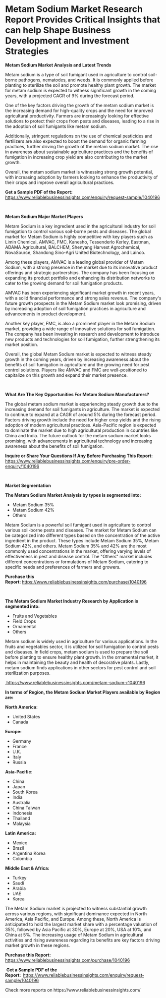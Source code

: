 <p><h1>Metam Sodium Market Research Report Provides Critical Insights that can help Shape Business Development and Investment Strategies</h1></p><p><strong>Metam Sodium Market Analysis and Latest Trends</strong></p>
<p><p>Metam sodium is a type of soil fumigant used in agriculture to control soil-borne pathogens, nematodes, and weeds. It is commonly applied before planting to sterilize the soil and promote healthy plant growth. The market for metam sodium is expected to witness significant growth in the coming years, with a projected CAGR of 9% during the forecast period.</p><p>One of the key factors driving the growth of the metam sodium market is the increasing demand for high-quality crops and the need for improved agricultural productivity. Farmers are increasingly looking for effective solutions to protect their crops from pests and diseases, leading to a rise in the adoption of soil fumigants like metam sodium.</p><p>Additionally, stringent regulations on the use of chemical pesticides and fertilizers are also expected to boost the demand for organic farming practices, further driving the growth of the metam sodium market. The rise in awareness about sustainable agriculture practices and the benefits of fumigation in increasing crop yield are also contributing to the market growth.</p><p>Overall, the metam sodium market is witnessing strong growth potential, with increasing adoption by farmers looking to enhance the productivity of their crops and improve overall agricultural practices.</p></p>
<p><strong>Get a Sample PDF of the Report:&nbsp;</strong> <a href="https://www.reliablebusinessinsights.com/enquiry/request-sample/1040196">https://www.reliablebusinessinsights.com/enquiry/request-sample/1040196</a></p>
<p>&nbsp;</p>
<p><strong>Metam Sodium Major Market Players</strong></p>
<p><p>Metam Sodium is a key ingredient used in the agricultural industry for soil fumigation to control various soil-borne pests and diseases. The global market for Metam Sodium is highly competitive with key players such as Limin Chemical, AMVAC, FMC, Kanesho, Tessenderlo Kerley, Eastman, ADAMA Agricultural, BALCHEM, Shenyang Harvest Agrochemical, NovaSource, Shandong Sino-Agri United Biotechnology, and Lainco.</p><p>Among these players, AMVAC is a leading global provider of Metam Sodium, with a strong presence in the market due to its innovative product offerings and strategic partnerships. The company has been focusing on expanding its product portfolio and enhancing its distribution networks to cater to the growing demand for soil fumigation products.</p><p>AMVAC has been experiencing significant market growth in recent years, with a solid financial performance and strong sales revenue. The company's future growth prospects in the Metam Sodium market look promising, driven by increasing adoption of soil fumigation practices in agriculture and advancements in product development.</p><p>Another key player, FMC, is also a prominent player in the Metam Sodium market, providing a wide range of innovative solutions for soil fumigation. The company has been investing in research and development to introduce new products and technologies for soil fumigation, further strengthening its market position.</p><p>Overall, the global Metam Sodium market is expected to witness steady growth in the coming years, driven by increasing awareness about the benefits of soil fumigation in agriculture and the growing need for pest control solutions. Players like AMVAC and FMC are well-positioned to capitalize on this growth and expand their market presence.</p></p>
<p>&nbsp;</p>
<p><strong>What Are The Key Opportunities For Metam Sodium Manufacturers?</strong></p>
<p><p>The global metam sodium market is experiencing steady growth due to the increasing demand for soil fumigants in agriculture. The market is expected to continue to expand at a CAGR of around 5% during the forecast period. Factors driving growth include the need for higher crop yields and the rising adoption of modern agricultural practices. Asia-Pacific region is expected to dominate the market due to high agricultural production in countries like China and India. The future outlook for the metam sodium market looks promising, with advancements in agricultural technology and increasing awareness about the benefits of soil fumigation.</p></p>
<p><strong>Inquire or Share Your Questions If Any Before Purchasing This Report:</strong> <a href="https://www.reliablebusinessinsights.com/enquiry/pre-order-enquiry/1040196">https://www.reliablebusinessinsights.com/enquiry/pre-order-enquiry/1040196</a></p>
<p>&nbsp;</p>
<p><strong>Market Segmentation</strong></p>
<p><strong>The Metam Sodium Market Analysis by types is segmented into:</strong></p>
<p><ul><li>Metam Sodium 35%</li><li>Metam Sodium 42%</li><li>Others</li></ul></p>
<p><p>Metam Sodium is a powerful soil fumigant used in agriculture to control various soil-borne pests and diseases. The market for Metam Sodium can be categorized into different types based on the concentration of the active ingredient in the product. These types include Metam Sodium 35%, Metam Sodium 42%, and others. Metam Sodium 35% and 42% are the most commonly used concentrations in the market, offering varying levels of effectiveness in pest and disease control. The "Others" market includes different concentrations or formulations of Metam Sodium, catering to specific needs and preferences of farmers and growers.</p></p>
<p><strong>Purchase this Report:&nbsp;</strong><a href="https://www.reliablebusinessinsights.com/purchase/1040196">https://www.reliablebusinessinsights.com/purchase/1040196</a></p>
<p>&nbsp;</p>
<p><strong>The Metam Sodium Market Industry Research by Application is segmented into:</strong></p>
<p><ul><li>Fruits and Vegetables</li><li>Field Crops</li><li>Ornamental</li><li>Others</li></ul></p>
<p><p>Metam sodium is widely used in agriculture for various applications. In the fruits and vegetables sector, it is utilized for soil fumigation to control pests and diseases. In field crops, metam sodium is used to prepare the soil before planting to ensure healthy plant growth. In the ornamental market, it helps in maintaining the beauty and health of decorative plants. Lastly, metam sodium finds applications in other sectors for pest control and soil sterilization purposes.</p></p>
<p><a href="https://www.reliablebusinessinsights.com/metam-sodium-r1040196">&nbsp;https://www.reliablebusinessinsights.com/metam-sodium-r1040196</a></p>
<p><strong>In terms of Region, the Metam Sodium Market Players available by Region are:</strong></p>
<p>
    <p> <strong> North America: </strong>
        <ul>
            <li>United States</li>
            <li>Canada</li>
        </ul>
        </p> 
    <p> <strong> Europe: </strong>
        <ul>
            <li>Germany</li>
            <li>France</li>
            <li>U.K.</li>
            <li>Italy</li>
            <li>Russia</li>
        </ul>
        </p> 
    <p> <strong> Asia-Pacific: </strong>
        <ul>
            <li>China</li>
            <li>Japan</li>
            <li>South Korea</li>
            <li>India</li>
            <li>Australia</li>
            <li>China Taiwan</li>
            <li>Indonesia</li>
            <li>Thailand</li>
            <li>Malaysia</li>
        </ul>
        </p> 
    <p> <strong> Latin America: </strong>
        <ul>
            <li>Mexico</li>
            <li>Brazil</li>
            <li>Argentina Korea</li>
            <li>Colombia</li>
        </ul>
        </p> 
    <p> <strong> Middle East & Africa: </strong>
        <ul>
            <li>Turkey</li>
            <li>Saudi</li>
            <li>Arabia</li>
            <li>UAE</li>
            <li>Korea</li>
        </ul>
    </p>
    </p>
<p><p>The Metam Sodium market is projected to witness substantial growth across various regions, with significant dominance expected in North America, Asia Pacific, and Europe. Among these, North America is anticipated to hold the largest market share with a percentage valuation of 35%, followed by Asia Pacific at 30%, Europe at 20%, USA at 10%, and China at 5%. The increasing usage of Metam Sodium in agricultural activities and rising awareness regarding its benefits are key factors driving market growth in these regions.</p></p>
<p><strong>Purchase this Report: </strong><a href="https://www.reliablebusinessinsights.com/purchase/1040196">https://www.reliablebusinessinsights.com/purchase/1040196</a></p>
<p>&nbsp;<strong>Get a Sample PDF of the Report:&nbsp;&nbsp;</strong><a href="https://www.reliablebusinessinsights.com/enquiry/request-sample/1040196">https://www.reliablebusinessinsights.com/enquiry/request-sample/1040196</a></p>
<p><strong></strong></p>
<p>Check more reports on https://www.reliablebusinessinsights.com/</p>